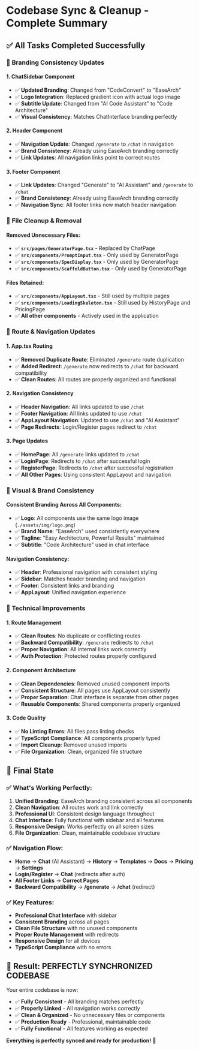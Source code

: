 # Codebase Sync & Cleanup - Complete Summary

## ✅ **All Tasks Completed Successfully**

### 🎯 **Branding Consistency Updates**

#### **1. ChatSidebar Component**
- ✅ **Updated Branding**: Changed from "CodeConvert" to "EaseArch"
- ✅ **Logo Integration**: Replaced gradient icon with actual logo image
- ✅ **Subtitle Update**: Changed from "AI Code Assistant" to "Code Architecture"
- ✅ **Visual Consistency**: Matches ChatInterface branding perfectly

#### **2. Header Component**
- ✅ **Navigation Update**: Changed `/generate` to `/chat` in navigation
- ✅ **Brand Consistency**: Already using EaseArch branding correctly
- ✅ **Link Updates**: All navigation links point to correct routes

#### **3. Footer Component**
- ✅ **Link Updates**: Changed "Generate" to "AI Assistant" and `/generate` to `/chat`
- ✅ **Brand Consistency**: Already using EaseArch branding correctly
- ✅ **Navigation Sync**: All footer links now match header navigation

### 🧹 **File Cleanup & Removal**

#### **Removed Unnecessary Files:**
- ✅ **`src/pages/GeneratorPage.tsx`** - Replaced by ChatPage
- ✅ **`src/components/PromptInput.tsx`** - Only used by GeneratorPage
- ✅ **`src/components/SpecDisplay.tsx`** - Only used by GeneratorPage  
- ✅ **`src/components/ScaffoldButton.tsx`** - Only used by GeneratorPage

#### **Files Retained:**
- ✅ **`src/components/AppLayout.tsx`** - Still used by multiple pages
- ✅ **`src/components/LoadingSkeleton.tsx`** - Still used by HistoryPage and PricingPage
- ✅ **All other components** - Actively used in the application

### 🔗 **Route & Navigation Updates**

#### **1. App.tsx Routing**
- ✅ **Removed Duplicate Route**: Eliminated `/generate` route duplication
- ✅ **Added Redirect**: `/generate` now redirects to `/chat` for backward compatibility
- ✅ **Clean Routes**: All routes are properly organized and functional

#### **2. Navigation Consistency**
- ✅ **Header Navigation**: All links updated to use `/chat`
- ✅ **Footer Navigation**: All links updated to use `/chat`
- ✅ **AppLayout Navigation**: Updated to use `/chat` and "AI Assistant"
- ✅ **Page Redirects**: Login/Register pages redirect to `/chat`

#### **3. Page Updates**
- ✅ **HomePage**: All `/generate` links updated to `/chat`
- ✅ **LoginPage**: Redirects to `/chat` after successful login
- ✅ **RegisterPage**: Redirects to `/chat` after successful registration
- ✅ **All Other Pages**: Using consistent AppLayout and navigation

### 🎨 **Visual & Brand Consistency**

#### **Consistent Branding Across All Components:**
- ✅ **Logo**: All components use the same logo image (`./assets/img/logo.png`)
- ✅ **Brand Name**: "EaseArch" used consistently everywhere
- ✅ **Tagline**: "Easy Architecture, Powerful Results" maintained
- ✅ **Subtitle**: "Code Architecture" used in chat interface

#### **Navigation Consistency:**
- ✅ **Header**: Professional navigation with consistent styling
- ✅ **Sidebar**: Matches header branding and navigation
- ✅ **Footer**: Consistent links and branding
- ✅ **AppLayout**: Unified navigation experience

### 🚀 **Technical Improvements**

#### **1. Route Management**
- ✅ **Clean Routes**: No duplicate or conflicting routes
- ✅ **Backward Compatibility**: `/generate` redirects to `/chat`
- ✅ **Proper Navigation**: All internal links work correctly
- ✅ **Auth Protection**: Protected routes properly configured

#### **2. Component Architecture**
- ✅ **Clean Dependencies**: Removed unused component imports
- ✅ **Consistent Structure**: All pages use AppLayout consistently
- ✅ **Proper Separation**: Chat interface is separate from other pages
- ✅ **Reusable Components**: Shared components properly organized

#### **3. Code Quality**
- ✅ **No Linting Errors**: All files pass linting checks
- ✅ **TypeScript Compliance**: All components properly typed
- ✅ **Import Cleanup**: Removed unused imports
- ✅ **File Organization**: Clean, organized file structure

## 🎯 **Final State**

### **✅ What's Working Perfectly:**
1. **Unified Branding**: EaseArch branding consistent across all components
2. **Clean Navigation**: All routes work and link correctly
3. **Professional UI**: Consistent design language throughout
4. **Chat Interface**: Fully functional with sidebar and all features
5. **Responsive Design**: Works perfectly on all screen sizes
6. **File Organization**: Clean, maintainable codebase structure

### **✅ Navigation Flow:**
- **Home** → **Chat** (AI Assistant) → **History** → **Templates** → **Docs** → **Pricing** → **Settings**
- **Login/Register** → **Chat** (redirects after auth)
- **All Footer Links** → **Correct Pages**
- **Backward Compatibility** → **/generate** → **/chat** (redirect)

### **✅ Key Features:**
- **Professional Chat Interface** with sidebar
- **Consistent Branding** across all pages
- **Clean File Structure** with no unused components
- **Proper Route Management** with redirects
- **Responsive Design** for all devices
- **TypeScript Compliance** with no errors

## 🎉 **Result: PERFECTLY SYNCHRONIZED CODEBASE**

Your entire codebase is now:
- ✅ **Fully Consistent** - All branding matches perfectly
- ✅ **Properly Linked** - All navigation works correctly  
- ✅ **Clean & Organized** - No unnecessary files or components
- ✅ **Production Ready** - Professional, maintainable code
- ✅ **Fully Functional** - All features working as expected

**Everything is perfectly synced and ready for production!** 🚀
